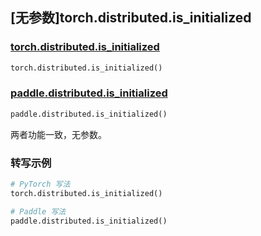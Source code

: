 ## [无参数]torch.distributed.is_initialized

### [torch.distributed.is_initialized](https://pytorch.org/docs/stable/distributed.html#torch.distributed.is_initialized)

```python
torch.distributed.is_initialized()
```

### [paddle.distributed.is_initialized](https://www.paddlepaddle.org.cn/documentation/docs/zh/develop/api/paddle/distributed/is_initialized_cn.html#is-initialized)

```python
paddle.distributed.is_initialized()
```

两者功能一致，无参数。

### 转写示例
```python
# PyTorch 写法
torch.distributed.is_initialized()

# Paddle 写法
paddle.distributed.is_initialized()
```
